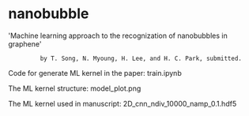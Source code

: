 # nanobubble

'Machine learning approach to the recognization of nanobubbles in graphene' 

             by T. Song, N. Myoung, H. Lee, and H. C. Park, submitted.




Code for generate ML kernel in the paper: train.ipynb

The ML kernel structure: model_plot.png

The ML kernel used in manuscript: 2D_cnn_ndiv_10000_namp_0.1.hdf5

